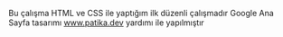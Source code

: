 Bu çalışma HTML ve CSS ile yaptığım ilk düzenli çalışmadır
Google Ana Sayfa tasarımı www.patika.dev yardımı ile yapılmıştır
